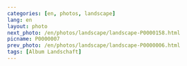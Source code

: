 ```yaml
---
categories: [en, photos, landscape]
lang: en
layout: photo
next_photo: /en/photos/landscape/landscape-P0000158.html
picname: P0000007
prev_photo: /en/photos/landscape/landscape-P0000006.html
tags: [Album Landschaft]
---
```

